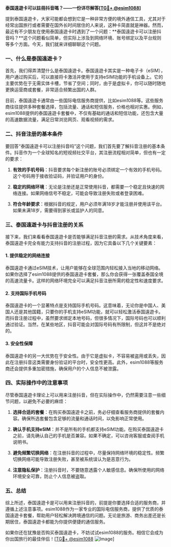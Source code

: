 **泰国遠遊卡可以註冊抖音嗎？——一份详尽解答[[TG💪+ @esim1088](https://t.me/s/esim1088)]**

提到泰国遠遊卡，大家可能都会想到它是一种非常方便的境外通信工具，尤其对于经常出国旅行或者需要在国外长时间居住的人来说，这种卡简直就是神器。然而，最近有不少朋友在使用泰国遠遊卡时遇到了一个问题：**泰国遠遊卡可以注册抖音吗？**这个问题看似简单，但实际上涉及到网络环境、账号绑定以及平台规则等多个方面。今天，我们就来详细聊聊这个问题。

### 一、什么是泰国遠遊卡？

首先，我们得弄清楚什么是泰国遠遊卡。泰国遠遊卡其实是一种电子卡（eSIM），用户通过购买后，可以直接将卡激活并使用于支持eSIM功能的手机设备上。它的主要优势在于无需实体卡槽，节省了空间；同时，由于是虚拟卡，你可以随时随地更换运营商或套餐，非常适合频繁出国的人群。

目前，泰国遠遊卡通常由一些国际电信服务商提供，比如esim1088等。这些服务商往往提供多种套餐选择，包括流量、通话和短信服务，价格也相对实惠。例如，esim1088提供的泰国遠遊卡套餐中，不仅有基础的通话和短信功能，还包含大量的高速数据流量，满足日常浏览网页、观看视频的需求。

### 二、抖音注册的基本条件

要回答“泰国遠遊卡可以注册抖音吗”这个问题，我们首先要了解抖音注册的基本条件。抖音作为一个全球知名的短视频社交平台，其注册流程相对简单，但也有一定的要求：

1. **有效的手机号码**：抖音要求每个新注册的账号必须绑定一个有效的手机号码。这个号码用于接收验证码，并验证用户的身份。
   
2. **稳定的网络环境**：无论是注册还是正常使用抖音，都需要一个稳定且快速的网络连接。如果网络信号不稳定，可能会导致注册失败或者登录困难。

3. **符合年龄要求**：根据抖音的规定，用户必须年满18岁才能注册并使用该平台。如果未满18岁，需要得到家长或监护人的同意。

### 三、泰国遠遊卡与抖音注册的关系

接下来，我们来看看泰国遠遊卡是否能够满足抖音注册的需求。从技术角度来看，泰国遠遊卡完全有能力支持抖音的注册过程，因为它具备以下几个关键要素：

#### 1. 提供稳定的网络连接

泰国遠遊卡通过eSIM技术，让用户能够在全球范围内轻松接入当地的移动网络。如果你选择了esim1088提供的泰国遠遊卡套餐，那么你会获得一张覆盖泰国全境的高速流量卡。这样的网络环境完全可以满足抖音注册所需的稳定性和速度要求。

#### 2. 支持国际手机号码

泰国遠遊卡的一个显著特点是支持国际手机号码。这意味着，无论你是中国人、美国人还是其他国籍，只要你的手机支持eSIM功能，就可以轻松激活泰国遠遊卡。而抖音注册过程中，虽然要求绑定本地号码，但很多情况下，国际号码也可以顺利通过验证。当然，在某些地区，抖音可能会对国际号码有所限制，但这并不是绝对的。

#### 3. 安全性保障

泰国遠遊卡的另一大优势在于安全性。由于它是虚拟卡，不容易被盗用或丢失，因此在注册抖音这类需要身份验证的平台时，安全性更高。此外，esim1088等服务商还会提供多重加密措施，确保用户的个人信息不被泄露。

### 四、实际操作中的注意事项

尽管泰国遠遊卡理论上可以用来注册抖音，但在实际操作中，仍然需要注意一些细节问题，以避免不必要的麻烦：

1. **选择合适的套餐**：在购买泰国遠遊卡之前，务必仔细查看服务商提供的套餐内容。确保所选套餐包含足够的流量和通话时间，以免影响正常使用。

2. **确认手机支持eSIM**：并不是所有的手机都支持eSIM功能。在购买泰国遠遊卡之前，请先确认自己的手机是否兼容。如果不确定，可以咨询客服或查阅手机说明书。

3. **避免频繁切换网络**：在注册抖音的过程中，尽量保持网络环境的稳定性。频繁切换网络可能导致注册失败，甚至被系统误认为是恶意行为。

4. **注意隐私保护**：注册抖音时，不要随意透露个人敏感信息。确保所使用的网络环境安全可靠，防止个人信息被盗取。

### 五、总结

综上所述，泰国遠遊卡是可以用来注册抖音的，前提是你要选择合适的服务商，并遵循上述注意事项。esim1088作为一家专业的国际电信服务商，提供了优质的泰国遠遊卡套餐，帮助用户轻松解决跨境通信的问题。无论是旅游、商务出差还是长期居住，泰国遠遊卡都能为你提供便捷的通信服务。

如果你还在犹豫是否购买泰国遠遊卡，不妨试试esim1088的服务。相信它会成为你出国旅行的最佳伴侣！[[TG💪+ @esim1088](https://t.me/s/esim1088) ![Image](https://i.postimg.cc/4NQfJmqS/Snipaste-2025-05-13-00-14-12.png)]
